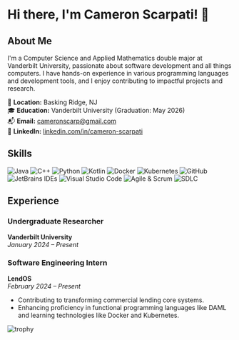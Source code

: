 # Hi there, I'm Cameron Scarpati! 👋

## About Me

I'm a Computer Science and Applied Mathematics double major at Vanderbilt University, passionate about software development and all things computers. I have hands-on experience in various programming languages and development tools, and I enjoy contributing to impactful projects and research.

📍 **Location:** Basking Ridge, NJ  
🎓 **Education:** Vanderbilt University (Graduation: May 2026)  
📬 **Email:** [cameronscarp@gmail.com](mailto:cameronscarp@gmail.com)  
🔗 **LinkedIn:** [linkedin.com/in/cameron-scarpati](https://linkedin.com/in/cameron-scarpati)  

## Skills

![Java](https://img.shields.io/badge/Java-Proficient-brightgreen?style=for-the-badge)
![C++](https://img.shields.io/badge/C++-Limited%20Proficiency-yellow?style=for-the-badge)
![Python](https://img.shields.io/badge/Python-Beginner-orange?style=for-the-badge)
![Kotlin](https://img.shields.io/badge/Kotlin-Beginner-orange?style=for-the-badge)
![Docker](https://img.shields.io/badge/Docker-Intermediate-blue?style=for-the-badge)
![Kubernetes](https://img.shields.io/badge/Kubernetes-Intermediate-blue?style=for-the-badge)
![GitHub](https://img.shields.io/badge/GitHub-Proficient-brightgreen?style=for-the-badge)
![JetBrains IDEs](https://img.shields.io/badge/JetBrains%20IDEs-Proficient-brightgreen?style=for-the-badge)
![Visual Studio Code](https://img.shields.io/badge/VS%20Code-Proficient-brightgreen?style=for-the-badge)
![Agile & Scrum](https://img.shields.io/badge/Agile%20%26%20Scrum-Experienced-blue?style=for-the-badge)
![SDLC](https://img.shields.io/badge/Software%20Development%20Life%20Cycle-Experienced-blue?style=for-the-badge)

## Experience

### Undergraduate Researcher
**Vanderbilt University**  
*January 2024 – Present*

### Software Engineering Intern
**LendOS**  
*February 2024 – Present*  
- Contributing to transforming commercial lending core systems.
- Enhancing proficiency in functional programming languages like DAML and learning technologies like Docker and Kubernetes.

![trophy](https://github-profile-trophy.vercel.app/?username=CameronScarpati&theme=onedark)
